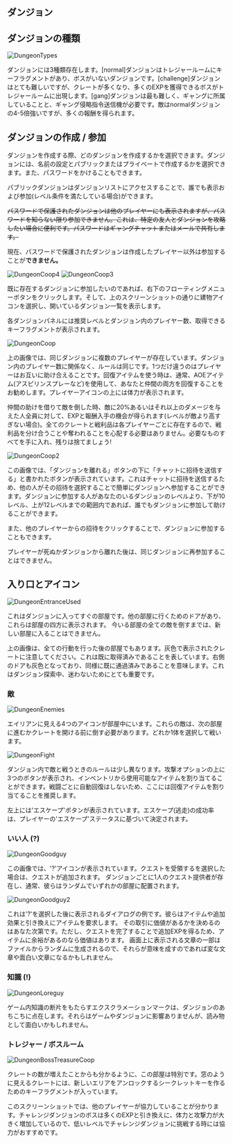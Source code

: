 ## ダンジョン

## ダンジョンの種類
  
![DungeonTypes](/resources/mobile-tutorial/DungeonTypes.png)
  
ダンジョンには3種類存在します。[normal]ダンジョンはトレジャールームにキーフラグメントがあり、ボスがいないダンジョンです。[challenge]ダンジョンはとても難しいですが、クレートが多くなり、多くのEXPを獲得できるボスがトレジャールームに出現します。[gang]ダンジョンは最も難しく、ギャングに所属していることと、ギャング侵略指令送信機が必要です。敵はnormalダンジョンの4-5倍強いですが、多くの報酬を得られます。

## ダンジョンの作成 / 参加
  
ダンジョンを作成する際、どのダンジョンを作成するかを選択できます。ダンジョンには、名前の設定とパブリックまたはプライベートで作成するかを選択できます。また、パスワードをかけることもできます。

パブリックダンジョンはダンジョンリストにアクセスすることで、誰でも表示および参加(レベル条件を満たしている場合)ができます。 

~~パスワードで保護されたダンジョンは他のプレイヤーにも表示されますが、パスワードを知らない限り参加できません。これは、特定の友人とダンジョンを攻略したい場合に便利です。パスワードはギャングチャットまたはメールで共有します。~~

現在、パスワードで保護されたダンジョンは作成したプレイヤー以外は参加することが**できません。**

![DungeonCoop4](/resources/mobile-tutorial/DungeonCoop4.png)
![DungeonCoop3](/resources/mobile-tutorial/DungeonCoop3.png)

既に存在するダンジョンに参加したいのであれば、右下のフローティングメニューボタンをクリックします。そして、上のスクリーンショットの通りに建物アイコンを選択し、開いているダンジョン一覧を表示します。

各ダンジョンパネルには推奨レベルとダンジョン内のプレイヤー数、取得できるキーフラグメントが表示されます。
 
![DungeonCoop](/resources/mobile-tutorial/DungeonCoop.png)
  
上の画像では、同じダンジョンに複数のプレイヤーが存在しています。ダンジョン内のプレイヤー数に関係なく、ルールは同じです。1つだけ違うのはプレイヤーはお互いに助け合えることです。回復アイテムを使う時は、通常、AOEアイテム(アスピリンスプレーなど)を使用して、あなたと仲間の両方を回復することをお勧めします。プレイヤーアイコンの上には体力が表示されます。  

仲間の助けを借りて敵を倒した時、敵に20%あるいはそれ以上のダメージを与えた人全員に対して、EXPと報酬入手の機会が得られます(レベルが敵より高すぎない場合)。全てのクレートと戦利品は各プレイヤーごとに存在するので、戦利品を分け合うことや奪われることを心配する必要はありません。必要なものすべてを手に入れ、残りは捨てましょう!

![DungeonCoop2](/resources/mobile-tutorial/DungeonCoop2.png)

この画像では、「ダンジョンを離れる」ボタンの下に「チャットに招待を送信する」と書かれたボタンが表示されています。これはチャットに招待を送信するため、他の人がその招待を選択することで簡単にダンジョンへ参加することができます。ダンジョンに参加する人があなたのいるダンジョンのレベルより、下が10レベル、上が12レベルまでの範囲内であれば、誰でもダンジョンに参加して助けることができます。

また、他のプレイヤーからの招待をクリックすることで、ダンジョンに参加することもできます。

プレイヤーが死ぬかダンジョンから離れた後は、同じダンジョンに再参加することはできません。
  
## 入り口とアイコン
  
![DungeonEntranceUsed](/resources/mobile-tutorial/DungeonEntranceUsed.png)
  
これはダンジョンに入ってすぐの部屋です。他の部屋に行くためのドアがあり、これらは部屋の四方に表示されます。  今いる部屋の全ての敵を倒すまでは、新しい部屋に入ることはできません。

上の画像は、全ての行動を行った後の部屋でもあります。灰色で表示されたクレートに注意してください。これは既に取得済みであることを表しています。右側のドアも灰色となっており、同様に既に通過済みであることを意味します。これはダンジョン探索中、迷わないためにとても重要です。 

### 敵
  
![DungeonEnemies](/resources/mobile-tutorial/DungeonEnemies.png)
  
エイリアンに見える4つのアイコンが部屋中にいます。これらの敵は、次の部屋に進むかクレートを開ける前に倒す必要があります。どれか1体を選択して戦います。
  
![DungeonFight](/resources/mobile-tutorial/DungeonFight.png)
  
ダンジョン内で敵と戦うときのルールは少し異なります。攻撃オプションの上に3つのボタンが表示され、インベントリから使用可能なアイテムを割り当てることができます。戦闘ごとに自動回復はしないため、ここには回復アイテムを割り当てることを推奨します。

左上には'エスケープ'ボタンが表示されています。エスケープ(逃走)の成功率は、プレイヤーの'エスケープ'ステータスに基づいて決定されます。  
 
### いい人 (?)
  
![DungeonGoodguy](/resources/mobile-tutorial/DungeonGoodguy.png)
  
この画像では、'?'アイコンが表示されています。クエストを受領するを選択した場合は、クエストが追加されます。 ダンジョンごとに1人のクエスト提供者が存在し、通常、彼らはランダムでいずれかの部屋に配置されます。
  
![DungeonGoodguy2](/resources/mobile-tutorial/DungeonGoodguy2.png)
  
これは'?'を選択した後に表示されるダイアログの例です。彼らはアイテムや追加効果と引き換えにアイテムを要求します。 その取引に価値があるかを決めるのはあなた次第です。ただし、クエストを完了することで追加EXPを得るため、アイテムに余裕があるのなら価値はあります。 画面上に表示される文章の一部はファイルからランダムに生成されるので、それらが意味を成すのであれば変な文章や面白い文章になるかもしれません。

### 知識 (!)

![DungeonLoreguy](/resources/mobile-tutorial/DungeonLoreguy.png)

ゲーム内知識の断片をもたらすエクスクラメーションマークは、ダンジョンのあちこちに点在します。それらはゲームやダンジョンに影響ありませんが、読み物として面白いかもしれません。

### トレジャー / ボスルーム
  
![DungeonBossTreasureCoop](/resources/mobile-tutorial/DungeonBossTreasureCoop.png)
  
クレートの数が増えたことからも分かるように、この部屋は特別です。窓のように見えるクレートには、新しいエリアをアンロックするシークレットキーを作るためのキーフラグメントが入っています。

このスクリーンショットでは、他のプレイヤーが協力していることが分かります。チャレンジダンジョンのボスは多くのEXPと引き換えに、体力と攻撃力が大きく増加しているので、低いレベルでチャレンジダンジョンに挑戦する時には協力がおすすめです。
